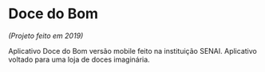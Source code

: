 # Doce do Bom
*(Projeto feito em 2019)*

Aplicativo Doce do Bom versão mobile feito na instituição SENAI. Aplicativo voltado para uma loja de doces imaginária.
